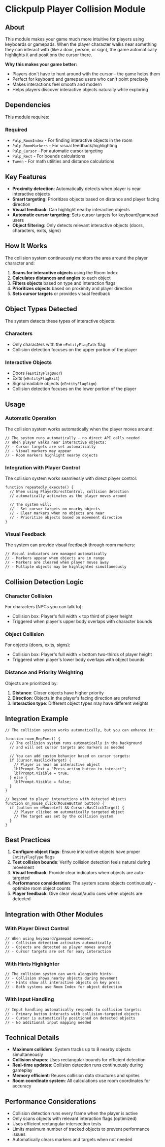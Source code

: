 # Clickpulp Player Collision Module

## About

This module makes your game much more intuitive for players using keyboards or gamepads. When the player character walks near something they can interact with (like a door, person, or sign), the game automatically highlights it and positions the cursor there.

**Why this makes your game better:**

* Players don't have to hunt around with the cursor - the game helps them
* Perfect for keyboard and gamepad users who can't point precisely
* Makes interactions feel smooth and modern
* Helps players discover interactive objects naturally while exploring

## Dependencies

This module requires:

### Required

* `Pulp_RoomIndex` - For finding interactive objects in the room
* `Pulp_RoomMarkers` - For visual feedback/highlighting
* `Pulp_Cursor` - For automatic cursor targeting
* `Pulp_Rect` - For bounds calculations
* `Tween` - For math utilities and distance calculations

## Key Features

* **Proximity detection**: Automatically detects when player is near interactive objects
* **Smart targeting**: Prioritizes objects based on distance and player facing direction
* **Visual feedback**: Can highlight nearby interactive objects
* **Automatic cursor targeting**: Sets cursor targets for keyboard/gamepad users
* **Object filtering**: Only detects relevant interactive objects (doors, characters, exits, signs)

## How It Works

The collision system continuously monitors the area around the player character and:

1. **Scans for interactive objects** using the Room Index
2. **Calculates distances and angles** to each object
3. **Filters objects** based on type and interaction flags
4. **Prioritizes objects** based on proximity and player direction
5. **Sets cursor targets** or provides visual feedback

## Object Types Detected

The system detects these types of interactive objects:

### Characters

* Only characters with the `eEntityFlagTalk` flag
* Collision detection focuses on the upper portion of the player

### Interactive Objects

* Doors (`eEntityFlagDoor`)
* Exits (`eEntityFlagExit`)
* Signs/readable objects (`eEntityFlagSign`)
* Collision detection focuses on the lower portion of the player

## Usage

### Automatic Operation

The collision system works automatically when the player moves around:

```agscript
// The system runs automatically - no direct API calls needed
// When player walks near interactive objects:
// - Cursor targets are set automatically
// - Visual markers may appear
// - Room markers highlight nearby objects
```

### Integration with Player Control

The collision system works seamlessly with direct player control:

```agscript
function repeatedly_execute() {
  // When using PlayerDirectControl, collision detection
  // automatically activates as the player moves around
  
  // The system will:
  // - Set cursor targets on nearby objects
  // - Clear markers when no objects are near
  // - Prioritize objects based on movement direction
}
```

### Visual Feedback

The system can provide visual feedback through room markers:

```agscript
// Visual indicators are managed automatically
// - Markers appear when objects are in range
// - Markers are cleared when player moves away
// - Multiple objects may be highlighted simultaneously
```

## Collision Detection Logic

### Character Collision

For characters (NPCs you can talk to):

* Collision box: Player's full width × top third of player height
* Triggered when player's upper body overlaps with character bounds

### Object Collision

For objects (doors, exits, signs):

* Collision box: Player's full width × bottom two-thirds of player height
* Triggered when player's lower body overlaps with object bounds

### Distance and Priority Weighting

Objects are prioritized by:

1. **Distance**: Closer objects have higher priority
2. **Direction**: Objects in the player's facing direction are preferred
3. **Interaction type**: Different object types may have different weights

## Integration Example

```agscript
// The collision system works automatically, but you can enhance it:

function room_RepExec() {
  // The collision system runs automatically in the background
  // and will set cursor targets and markers as needed
  
  // You can add custom behavior based on cursor targets:
  if (Cursor.HasClickTarget) {
    // Player is near an interactive object
    lblPrompt.Text = "Press action button to interact";
    lblPrompt.Visible = true;
  } else {
    lblPrompt.Visible = false;
  }
}

// Respond to player interactions with detected objects
function on_mouse_click(MouseButton button) {
  if (button == eMouseLeft && Cursor.HasClickTarget) {
    // Player clicked on automatically targeted object
    // The target was set by the collision system
  }
}
```

## Best Practices

1. **Configure object flags**: Ensure interactive objects have proper `EntityFlagType` flags
2. **Test collision bounds**: Verify collision detection feels natural during movement
3. **Visual feedback**: Provide clear indicators when objects are auto-targeted
4. **Performance consideration**: The system scans objects continuously - optimize room object counts
5. **Player feedback**: Give clear visual/audio cues when objects are detected

## Integration with Other Modules

### With Player Direct Control

```agscript
// When using keyboard/gamepad movement:
// - Collision detection activates automatically
// - Objects are detected as player moves around
// - Cursor targets are set for easy interaction
```

### With Hints Highlighter

```agscript
// The collision system can work alongside hints:
// - Collision shows nearby objects during movement
// - Hints show all interactive objects on key press
// - Both systems use Room Index for object detection
```

### With Input Handling

```agscript
// Input handling automatically responds to collision targets:
// - Primary button interacts with collision-targeted objects
// - Cursor is automatically positioned on detected objects
// - No additional input mapping needed
```

## Technical Details

* **Maximum colliders**: System tracks up to 8 nearby objects simultaneously
* **Collision shapes**: Uses rectangular bounds for efficient detection
* **Real-time updates**: Collision detection runs continuously during gameplay
* **Memory efficient**: Reuses collision data structures and sprites
* **Room coordinate system**: All calculations use room coordinates for accuracy

## Performance Considerations

* Collision detection runs every frame when the player is active
* Only scans objects with relevant interaction flags (optimized)
* Uses efficient rectangular intersection tests
* Limits maximum number of tracked objects to prevent performance issues
* Automatically clears markers and targets when not needed
